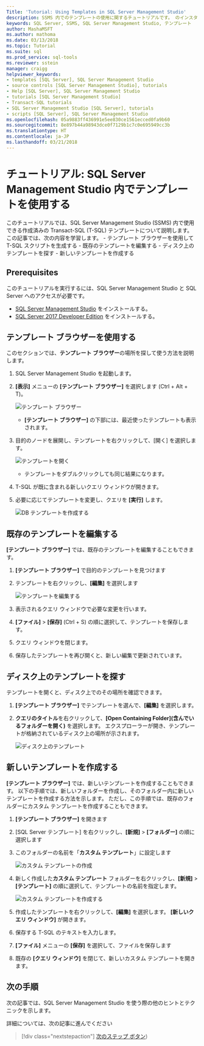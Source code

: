 ```yaml
---
Title: 'Tutorial: Using Templates in SQL Server Management Studio'
description: SSMS 内でのテンプレートの使用に関するチュートリアルです。 のインスタンスにアクセスするたびに SQL Server ログインを指定する必要はありません。
keywords: SQL Server, SSMS, SQL Server Management Studio, テンプレート
author: MashaMSFT
ms.author: mathoma
ms.date: 03/13/2018
ms.topic: Tutorial
ms.suite: sql
ms.prod_service: sql-tools
ms.reviewer: sstein
manager: craigg
helpviewer_keywords:
- templates [SQL Server], SQL Server Management Studio
- source controls [SQL Server Management Studio], tutorials
- Help [SQL Server], SQL Server Management Studio
- tutorials [SQL Server Management Studio]
- Transact-SQL tutorials
- SQL Server Management Studio [SQL Server], tutorials
- scripts [SQL Server], SQL Server Management Studio
ms.openlocfilehash: 05a9883ff436991e5ee830ce1561ecced0fa9b60
ms.sourcegitcommit: 8e897b44a98943dce0f7129b1c7c0e695949cc3b
ms.translationtype: HT
ms.contentlocale: ja-JP
ms.lasthandoff: 03/21/2018
---
```

# <a name="tutorial-using-templates-within-sql-server-management-studio"></a>チュートリアル: SQL Server Management Studio 内でテンプレートを使用する
このチュートリアルでは、SQL Server Management Studio (SSMS) 内で使用できる作成済みの Transact-SQL (T-SQL) テンプレートについて説明します。 この記事では、次の内容を学習します。
    - テンプレート ブラウザーを使用して T-SQL スクリプトを生成する
    - 既存のテンプレートを編集する 
    - ディスク上のテンプレートを探す
    - 新しいテンプレートを作成する
   

## <a name="prerequisites"></a>Prerequisites
このチュートリアルを実行するには、SQL Server Management Studio と SQL Server へのアクセスが必要です。 

- [SQL Server Management Studio](https://docs.microsoft.com/en-us/sql/ssms/download-sql-server-management-studio-ssms) をインストールする。
- [SQL Server 2017 Developer Edition](https://www.microsoft.com/en-us/sql-server/sql-server-downloads) をインストールする。

 

## <a name="using-the-template-browser"></a>テンプレート ブラウザーを使用する
このセクションでは、**テンプレート ブラウザー**の場所を探して使う方法を説明します。 

1. SQL Server Management Studio を起動します。
2. **[表示]** メニューの **[テンプレート ブラウザー]** を選択します (Ctrl + Alt + T)。 

    ![テンプレート ブラウザー](media/templates-ssms/templatebrowser.png)
    - **[テンプレート ブラウザー]** の下部には、最近使ったテンプレートも表示されます。

3. 目的のノードを展開し、テンプレートを右クリックして、[開く] を選択します。

    ![テンプレートを開く](media/templates-ssms/opentemplate.png)
    - テンプレートをダブルクリックしても同じ結果になります。

4. T-SQL が既に含まれる新しいクエリ ウィンドウが開きます。 
5. 必要に応じてテンプレートを変更し、クエリを **[実行]** します。
    
    ![DB テンプレートを作成する](media/templates-ssms/createdbtemplate.png)


## <a name="edit-an-existing-template"></a>既存のテンプレートを編集する
**[テンプレート ブラウザー]** では、既存のテンプレートを編集することもできます。  

1. **[テンプレート ブラウザー]** で目的のテンプレートを見つけます
2. テンプレートを右クリックし、**[編集]** を選択します

    ![テンプレートを編集する](media/templates-ssms/edittemplate.png)

3. 表示されるクエリ ウィンドウで必要な変更を行います。
4. **[ファイル]** > **[保存]** (Ctrl + S) の順に選択して、テンプレートを保存します。
5. クエリ ウィンドウを閉じます。
6. 保存したテンプレートを再び開くと、新しい編集で更新されています。
 

## <a name="locate-the-templates-on-disk"></a>ディスク上のテンプレートを探す
テンプレートを開くと、ディスク上でのその場所を確認できます。

1. **[テンプレート ブラウザー]** でテンプレートを選んで、**[編集]** を選択します。
2. **クエリのタイトル**を右クリックして、**[Open Containing Folder]\(含んでいるフォルダーを開く\)** を選択します。 エクスプローラーが開き、テンプレートが格納されているディスク上の場所が示されます。 

    ![ディスク上のテンプレート](media/templates-ssms/templatesondisk.png)
  

## <a name="create-a-new-template"></a>新しいテンプレートを作成する
**[テンプレート ブラウザー]** では、新しいテンプレートを作成することもできます。 以下の手順では、新しいフォルダーを作成し、そのフォルダー内に新しいテンプレートを作成する方法を示します。 ただし、この手順では、既存のフォルダーにカスタム テンプレートを作成することもできます。 

1. **[テンプレート ブラウザー]** を開きます
2. [SQL Server テンプレート] を右クリックし、**[新規]** > **[フォルダー]** の順に選択します 
3. このフォルダーの名前を「**カスタム テンプレート**」に設定します

    ![カスタム テンプレートの作成](media/templates-ssms/creatingcustomtemplate.png)

4. 新しく作成した**カスタム テンプレート** フォルダーを右クリックし、**[新規]** > **[テンプレート]** の順に選択して、テンプレートの名前を指定します。 
 
    ![カスタム テンプレートを作成する](media/templates-ssms/createnewtemplate.png)
   
5. 作成したテンプレートを右クリックして、**[編集]** を選択します。 **[新しいクエリ ウィンドウ]** が開きます。
6. 保存する T-SQL のテキストを入力します。 
7. **[ファイル]** メニューの **[保存]** を選択して、ファイルを保存します
8. 既存の **[クエリ ウィンドウ]** を閉じて、新しいカスタム テンプレートを開きます。 

    

## <a name="next-steps"></a>次の手順
次の記事では、SQL Server Management Studio を使う際の他のヒントとテクニックを示します。 

詳細については、次の記事に進んでください
> [!div class="nextstepaction"]
> [次のステップ ボタン](ssms-tricks.md))

